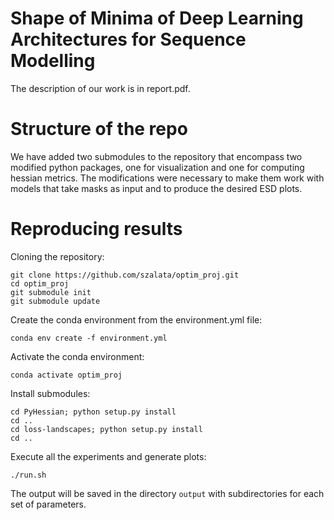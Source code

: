 # Shape of Minima of Deep Learning Architectures for Sequence Modelling

The description of our work is in report.pdf.

# Structure of the repo
We have added two submodules to the repository that encompass two modified python packages, one for visualization and one for computing hessian metrics. The modifications were necessary to make them work with models that take masks as input and to produce the desired ESD plots.

# Reproducing results
Cloning the repository:
```
git clone https://github.com/szalata/optim_proj.git
cd optim_proj
git submodule init
git submodule update
```


Create the conda environment from the environment.yml file:
```
conda env create -f environment.yml
```
Activate the conda environment:
```
conda activate optim_proj
```

Install submodules:

```
cd PyHessian; python setup.py install
cd ..
cd loss-landscapes; python setup.py install
cd ..
```

Execute all the experiments and generate plots:
```
./run.sh
```

The output will be saved in the directory `output` with subdirectories for each set of parameters.

